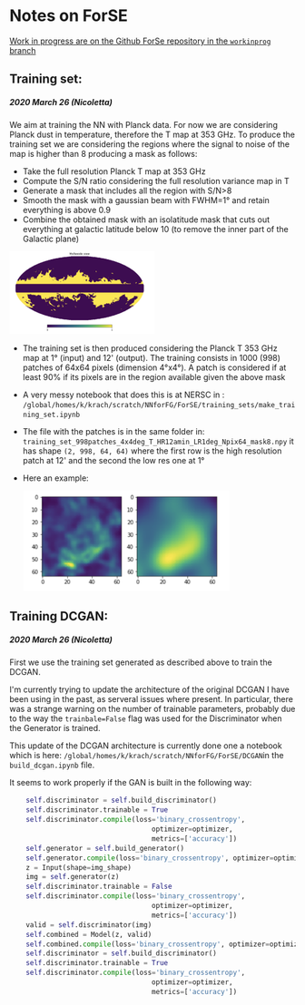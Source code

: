 # Notes on ForSE

<u>Work in progress are on the Github ForSe repository in the `workinprog` branch</u>

## Training set: 

##### 2020 March 26 (Nicoletta)

We aim at training the NN with Planck data. For now we are considering Planck dust in temperature, therefore the T map at 353 GHz.
To produce the training set we are considering the regions where the signal to noise of the map is higher than 8 producing a mask as follows:

* Take the full resolution Planck T map at 353 GHz
* Compute the S/N ratio considering the full resolution variance map in T
* Generate a mask that includes all the region with S/N>8
* Smooth the mask with a gaussian beam with FWHM=1° and retain everything is above 0.9
* Combine the obtained mask with an isolatitude mask that cuts out everything at galactic latitude below 10 (to remove the inner part of the Galactic plane)

<img src="mask_T_353.png" alt="img" style="zoom:25%;" />

* The training set is then produced considering the Planck T 353 GHz map at 1° (input) and 12' (output). The training consists in 1000 (998) patches of 64x64 pixels (dimension 4°x4°). A patch is considered if at least 90% if its pixels are in the region available given the above mask

* A very messy notebook that does this is at NERSC in : `/global/homes/k/krach/scratch/NNforFG/ForSE/training_sets/make_training_set.ipynb`

* The file with the patches is in the same folder in: `training_set_998patches_4x4deg_T_HR12amin_LR1deg_Npix64_mask8.npy`  it has shape `(2, 998, 64, 64)` where the first row is the high resolution patch at 12' and the second the low res one at 1°

* Here an example:

  

  <img src="training_exp.png" alt="img" style="zoom:40%;" />

  



## Training DCGAN: 

##### 2020 March 26 (Nicoletta)

First we use the training set generated as described above to train the DCGAN. 

I'm currently trying to update the architecture of the original DCGAN I have been using in the past, as serveral issues where present. In particular, there was a strange warning on the number of trainable parameters, probably due to the way the `trainbale=False` flag was used for the Discriminator when the Generator is trained. 

This update of the DCGAN architecture is currently done one a notebook which is here: `/global/homes/k/krach/scratch/NNforFG/ForSE/DCGAN`in the `build_dcgan.ipynb` file. <!--(ci sono alcune note a riguardo sul mio quaderno in data 26 Febbraio 2020)-->

It seems to work properly if the GAN is built in the following way:

```python
    self.discriminator = self.build_discriminator()
    self.discriminator.trainable = True
    self.discriminator.compile(loss='binary_crossentropy',
                                   optimizer=optimizer,
                                   metrics=['accuracy'])
    self.generator = self.build_generator()
    self.generator.compile(loss='binary_crossentropy', optimizer=optimizer)
    z = Input(shape=img_shape)
    img = self.generator(z)
    self.discriminator.trainable = False
    self.discriminator.compile(loss='binary_crossentropy',
                                   optimizer=optimizer,
                                   metrics=['accuracy'])
    valid = self.discriminator(img)
    self.combined = Model(z, valid)
    self.combined.compile(loss='binary_crossentropy', optimizer=optimizer)
    self.discriminator = self.build_discriminator()
    self.discriminator.trainable = True
    self.discriminator.compile(loss='binary_crossentropy',
                                   optimizer=optimizer,
                                   metrics=['accuracy'])
```
